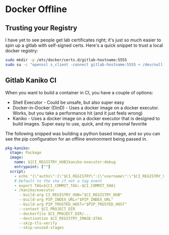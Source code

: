 # Docker Offline

## Trusting your Registry

I have yet to see people get lab certificates right; it's just so much easier to
spin up a gitlab with self-signed certs. Here's a quick snippet to trust a local
docker registry:

```bash
sudo mkdir -p /etc/docker/certs.d/gitlab-hostname:5555
sudo su -c "openssl s_client -connect gitlab-hostname:5555 < /dev/null | openssl x509 -outform PEM > /etc/docker/certs.d/gitlab-hostname:5555/ca.crt
```

## Gitlab Kaniko CI

When you want to build a container in CI, you have a couple of options:

- Shell Executor - Could be unsafe, but also super easy
- Docker-in-Docker (DinD) - Uses a docker image on a docker executor. Works, but
  you take a performance hit (and it just feels wrong)
- Kaniko - Uses a docker image on a docker executor that is designed to build
  images. Super easy to use, quick, and my personal favorite

The following snipped was building a python based image, and so you can see the
pip configuration for an offline environment being passed in.

```yaml
pkg-kaniko:
  stage: Package
  image:
    name: ${CI_REGISTRY_HUB}kaniko-executor:debug
    entrypoint: [""]
  script:
    - echo "{\"auths\":{\"$CI_REGISTRY\":{\"username\":\"$CI_REGISTRY_USER\",\"password\":\"$CI_REGISTRY_PASSWORD\"}}}" > /kaniko/.docker/config.json
    # Default to the sha if not a tag event
    - export TAG=${CI_COMMIT_TAG:-$CI_COMMIT_SHA}
    - /kaniko/executor
      --build-arg CI_REGISTRY_HUB="$CI_REGISTRY_HUB"
      --build-arg PIP_INDEX_URL="$PIP_INDEX_URL"
      --build-arg PIP_TRUSTED_HOST="$PIP_TRUSTED_HOST"
      --context $CI_PROJECT_DIR
      --dockerfile $CI_PROJECT_DIR/...
      --destination $CI_REGISTRY_IMAGE:$TAG
      --skip-tls-verify
      --skip-unused-stages
```
